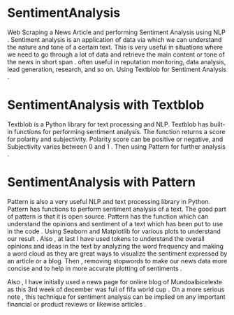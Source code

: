 # SentimentAnalysis
Web Scraping a News Article and performing Sentiment Analysis using NLP . 
Sentiment analysis is an application of data via which we can understand the nature and tone of a certain text.
This is very useful in situations where we need to go through a lot of data and retrieve the main content or tone of the news in short span .
often useful in reputation monitoring, data analysis, lead generation, research, and so on.
Using Textblob for Sentiment Analysis .
# SentimentAnalysis with Textblob
Textblob is a Python library for text processing and NLP. Textblob has built-in functions for performing sentiment analysis. The function returns a score for polarity and subjectivity.
Polarity score can be positive or negative, and Subjectivity varies between 0 and 1 . 
Then using  Pattern for further analysis .
# SentimentAnalysis with Pattern
Pattern is also a very useful NLP and text processing library in Python. Pattern has functions to perform sentiment analysis of a text. The good part of pattern is that it is open source. Pattern has the function which can understand the opinions and sentiment of a text which has been put to use in the code .
Using Seaborn and Matplotlib for various plots to understand our result .
Also , at last I have used tokens  to understand the overall opinions and ideas in the text  by analyzing the word frequency and making a word cloud  as  they are great ways to visualize the sentiment expressed by an article or a blog.
Then , removing stopwords to make our news data more concise and to help in more accurate plotting of sentiments .


Also , I have initially used a news page for online blog of Mundoalbiceleste as this 3rd week of december was full of fifa world cup .
On a more serious note , this technique for sentiment analysis can be implied on any important financial or product reviews or likewise articles . 
